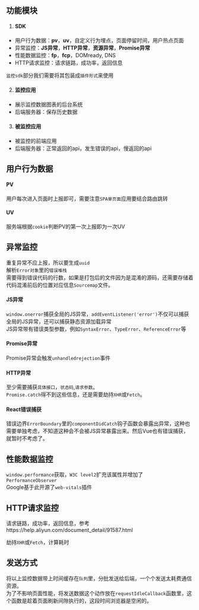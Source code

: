 ## 功能模块

1. #### SDK

- 用户行为数据：**pv**，**uv**，自定义行为埋点，页面停留时间，用户热点页面
- 异常监控：**JS异常**，**HTTP异常**，**资源异常**，**Promise异常**
- 性能数据监控：**fp**，**fcp**，DOMready, DNS
- HTTP请求监控：请求链路，成功率，返回信息

`监控sdk`部分我们需要将其包装成`插件形式`来使用

2. #### 监控应用

- 展示监控数据图表的后台系统
- 后端服务器：保存历史数据

3. #### 被监控应用

- 被监控的前端应用
- 后端服务器：正常返回的api，发生错误的api，慢返回的api

## 用户行为数据
#### PV
用户每次进入页面时上报即可，需要注意`SPA单页面`应用要结合路由跳转
#### UV
服务端根据`cookie`判断PV的第一次上报即为一次UV
## 异常监控
重复异常不应上报，所以要生成`uuid`  
解析`Error对象`里的`错误堆栈`  
需要得到错误代码的行数，如果是打包后的文件因为是混淆的源码，还需要存储着代码混淆前后的位置对应信息`Sourcemap`文件。  
#### JS异常
`window.onerror`捕获全局的JS异常，`addEventListener('error')`不仅可以捕获全局的JS异常，还可以捕获静态资源加载异常  
JS异常带有错误类型参数，例如`SyntaxError`、`TypeError`、`ReferenceError`等  
#### Promise异常
Promise异常会触发`unhandledrejection`事件
#### HTTP异常
至少需要捕获`具体接口`，`状态码`,`请求参数`。  
`Promise.catch`得不到这些信息，还是需要劫持`XHR`或`Fetch`。  
#### React错误捕获
错误边界`ErrorBoundary`里的`componentDidCatch`钩子函数会暴露出异常，这种也需要单独考虑，不知道这种会不会被JS异常暴露出来。然后Vue也有错误捕获，就暂时不考虑了。
## 性能数据监控
`window.performance`获取，`W3C level2`扩充该属性并增加了`PerformanceObserver`  
Google基于此开源了`web-vitals`插件

## HTTP请求监控

请求链路，成功率，返回信息，参考https://help.aliyun.com/document_detail/91587.html

劫持`XHR`或`Fetch`，计算耗时

## 发送方式
将以上监控数据带上时间缓存在`队列`里，分批发送给后端，一个个发送太耗费通信资源。  
为了不影响页面性能，将发送数据这个动作放在`requestIdleCallback`函数里，这个函数是趁着页面刷新间隙执行的，这段时间浏览器是空闲的。
